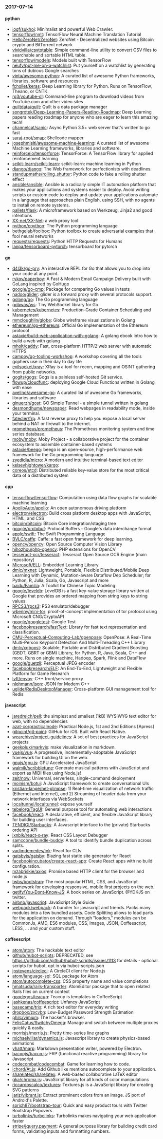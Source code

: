 ### 2017-07-14

#### python
* [iogf/sukhoi](https://github.com/iogf/sukhoi): Minimalist and powerful Web Crawler.
* [tensorflow/nmt](https://github.com/tensorflow/nmt): TensorFlow Neural Machine Translation Tutorial
* [HelloZeroNet/ZeroNet](https://github.com/HelloZeroNet/ZeroNet): ZeroNet - Decentralized websites using Bitcoin crypto and BitTorrent network
* [vividvilla/csvtotable](https://github.com/vividvilla/csvtotable): Simple command-line utility to convert CSV files to searchable and sortable HTML table.
* [tensorflow/models](https://github.com/tensorflow/models): Models built with TensorFlow
* [neufv/put-me-on-a-watchlist](https://github.com/neufv/put-me-on-a-watchlist):  Put yourself on a watchlist by generating tons of dubious Google searches
* [vinta/awesome-python](https://github.com/vinta/awesome-python): A curated list of awesome Python frameworks, libraries, software and resources
* [fchollet/keras](https://github.com/fchollet/keras): Deep Learning library for Python. Runs on TensorFlow, Theano, or CNTK.
* [rg3/youtube-dl](https://github.com/rg3/youtube-dl): Command-line program to download videos from YouTube.com and other video sites
* [quiltdata/quilt](https://github.com/quiltdata/quilt): Quilt is a data package manager
* [songrotek/Deep-Learning-Papers-Reading-Roadmap](https://github.com/songrotek/Deep-Learning-Papers-Reading-Roadmap): Deep Learning papers reading roadmap for anyone who are eager to learn this amazing tech!
* [channelcat/sanic](https://github.com/channelcat/sanic): Async Python 3.5+ web server that's written to go fast
* [suraj-root/smap](https://github.com/suraj-root/smap): Shellcode mapper
* [josephmisiti/awesome-machine-learning](https://github.com/josephmisiti/awesome-machine-learning): A curated list of awesome Machine Learning frameworks, libraries and software.
* [reinforceio/tensorforce](https://github.com/reinforceio/tensorforce): TensorForce: A TensorFlow library for applied reinforcement learning
* [scikit-learn/scikit-learn](https://github.com/scikit-learn/scikit-learn): scikit-learn: machine learning in Python
* [django/django](https://github.com/django/django): The Web framework for perfectionists with deadlines.
* [standupmaths/rolling_shutter](https://github.com/standupmaths/rolling_shutter): Python code to fake a rolling shutter effect
* [ansible/ansible](https://github.com/ansible/ansible): Ansible is a radically simple IT automation platform that makes your applications and systems easier to deploy. Avoid writing scripts or custom code to deploy and update your applications automate in a language that approaches plain English, using SSH, with no agents to install on remote systems.
* [pallets/flask](https://github.com/pallets/flask): A microframework based on Werkzeug, Jinja2 and good intentions
* [XX-net/XX-Net](https://github.com/XX-net/XX-Net): a web proxy tool
* [python/cpython](https://github.com/python/cpython): The Python programming language
* [bethgelab/foolbox](https://github.com/bethgelab/foolbox): Python toolbox to create adversarial examples that fool neural networks
* [requests/requests](https://github.com/requests/requests): Python HTTP Requests for Humans 
* [lanpa/tensorboard-pytorch](https://github.com/lanpa/tensorboard-pytorch): tensorboard for pytorch

#### go
* [d4l3k/go-pry](https://github.com/d4l3k/go-pry): An interactive REPL for Go that allows you to drop into your code at any point.
* [rykov/paperboy](https://github.com/rykov/paperboy):  A Fast & Modern Email Campaign Delivery built with GoLang inspired by GoHugo
* [google/go-cmp](https://github.com/google/go-cmp): Package for comparing Go values in tests
* [nadoo/glider](https://github.com/nadoo/glider): glider is a forward proxy with several protocols support.
* [golang/go](https://github.com/golang/go): The Go programming language
* [gobwas/ws](https://github.com/gobwas/ws): Tiny WebSocket library for Go.
* [kubernetes/kubernetes](https://github.com/kubernetes/kubernetes): Production-Grade Container Scheduling and Management
* [mmcloughlin/globe](https://github.com/mmcloughlin/globe): Globe wireframe visualizations in Golang
* [ethereum/go-ethereum](https://github.com/ethereum/go-ethereum): Official Go implementation of the Ethereum protocol
* [astaxie/build-web-application-with-golang](https://github.com/astaxie/build-web-application-with-golang): A golang ebook intro how to build a web with golang
* [mholt/caddy](https://github.com/mholt/caddy): Fast, cross-platform HTTP/2 web server with automatic HTTPS
* [campoy/go-tooling-workshop](https://github.com/campoy/go-tooling-workshop): A workshop covering all the tools gophers use in their day to day life
* [evilsocket/xray](https://github.com/evilsocket/xray): XRay is a tool for recon, mapping and OSINT gathering from public networks.
* [gogits/gogs](https://github.com/gogits/gogs): Gogs is a painless self-hosted Git service.
* [flowup/cloudfunc](https://github.com/flowup/cloudfunc): deploying Google Cloud Functions written in Golang with ease
* [avelino/awesome-go](https://github.com/avelino/awesome-go): A curated list of awesome Go frameworks, libraries and software
* [ginuerzh/gost](https://github.com/ginuerzh/gost): GO Simple Tunnel - a simple tunnel written in golang
* [desmondhume/newspaper](https://github.com/desmondhume/newspaper): Read webpages in readability mode, inside your terminal.
* [fatedier/frp](https://github.com/fatedier/frp): A fast reverse proxy to help you expose a local server behind a NAT or firewall to the internet.
* [prometheus/prometheus](https://github.com/prometheus/prometheus): The Prometheus monitoring system and time series database.
* [moby/moby](https://github.com/moby/moby): Moby Project - a collaborative project for the container ecosystem to assemble container-based systems
* [astaxie/beego](https://github.com/astaxie/beego): beego is an open-source, high-performance web framework for the Go programming language.
* [zyedidia/micro](https://github.com/zyedidia/micro): A modern and intuitive terminal-based text editor
* [kelseyhightower/kargo](https://github.com/kelseyhightower/kargo): 
* [coreos/etcd](https://github.com/coreos/etcd): Distributed reliable key-value store for the most critical data of a distributed system

#### cpp
* [tensorflow/tensorflow](https://github.com/tensorflow/tensorflow): Computation using data flow graphs for scalable machine learning
* [ApolloAuto/apollo](https://github.com/ApolloAuto/apollo): An open autonomous driving platform
* [electron/electron](https://github.com/electron/electron): Build cross platform desktop apps with JavaScript, HTML, and CSS
* [bitcoin/bitcoin](https://github.com/bitcoin/bitcoin): Bitcoin Core integration/staging tree
* [google/protobuf](https://github.com/google/protobuf): Protocol Buffers - Google's data interchange format
* [apple/swift](https://github.com/apple/swift): The Swift Programming Language
* [BVLC/caffe](https://github.com/BVLC/caffe): Caffe: a fast open framework for deep learning.
* [opencv/opencv](https://github.com/opencv/opencv): Open Source Computer Vision Library
* [hihozhou/php-opencv](https://github.com/hihozhou/php-opencv): PHP extensions for OpenCV
* [tesseract-ocr/tesseract](https://github.com/tesseract-ocr/tesseract): Tesseract Open Source OCR Engine (main repository)
* [Microsoft/ELL](https://github.com/Microsoft/ELL): Embedded Learning Library
* [dmlc/mxnet](https://github.com/dmlc/mxnet): Lightweight, Portable, Flexible Distributed/Mobile Deep Learning with Dynamic, Mutation-aware Dataflow Dep Scheduler; for Python, R, Julia, Scala, Go, Javascript and more
* [baidu/Familia](https://github.com/baidu/Familia): A Toolkit for Chinese Topic Modeling
* [google/leveldb](https://github.com/google/leveldb): LevelDB is a fast key-value storage library written at Google that provides an ordered mapping from string keys to string values.
* [RPCS3/rpcs3](https://github.com/RPCS3/rpcs3): PS3 emulator/debugger
* [wbenny/mini-tor](https://github.com/wbenny/mini-tor): proof-of-concept implementation of tor protocol using Microsoft CNG/CryptoAPI
* [google/googletest](https://github.com/google/googletest): Google Test
* [facebookresearch/fastText](https://github.com/facebookresearch/fastText): Library for fast text representation and classification.
* [CMU-Perceptual-Computing-Lab/openpose](https://github.com/CMU-Perceptual-Computing-Lab/openpose): OpenPose: A Real-Time Multi-Person Keypoint Detection And Multi-Threading C++ Library
* [dmlc/xgboost](https://github.com/dmlc/xgboost): Scalable, Portable and Distributed Gradient Boosting (GBDT, GBRT or GBM) Library, for Python, R, Java, Scala, C++ and more. Runs on single machine, Hadoop, Spark, Flink and DataFlow
* [google/guetzli](https://github.com/google/guetzli): Perceptual JPEG encoder
* [facebookresearch/ELF](https://github.com/facebookresearch/ELF): An End-To-End, Lightweight and Flexible Platform for Game Research
* [lyft/envoy](https://github.com/lyft/envoy): C++ front/service proxy
* [nlohmann/json](https://github.com/nlohmann/json): JSON for Modern C++
* [uglide/RedisDesktopManager](https://github.com/uglide/RedisDesktopManager):  Cross-platform GUI management tool for Redis

#### javascript
* [jaredreich/pell](https://github.com/jaredreich/pell):  the simplest and smallest (1kB) WYSIWYG text editor for web, with no dependencies
* [azat-co/practicalnode](https://github.com/azat-co/practicalnode): Practical Node.js, 1st and 2nd Editions [Apress]
* [gitpoint/git-point](https://github.com/gitpoint/git-point):  GitHub for iOS. Built with React Native.
* [wearehive/project-guidelines](https://github.com/wearehive/project-guidelines): A set of best practices for JavaScript projects
* [geekplux/markvis](https://github.com/geekplux/markvis): make visualization in markdown. 
* [vuejs/vue](https://github.com/vuejs/vue): A progressive, incrementally-adoptable JavaScript framework for building UI on the web.
* [gpujs/gpu.js](https://github.com/gpujs/gpu.js): GPU Accelerated JavaScript
* [walmik/scribbletune](https://github.com/walmik/scribbletune): Generate musical patterns with JavaScript and export as MIDI files using Node.js!
* [zeit/now](https://github.com/zeit/now): Universal, serverless, single-command deployment
* [moinism/botui](https://github.com/moinism/botui):  A JavaScript framework to create conversational UIs
* [kristian-lange/net-glimpse](https://github.com/kristian-lange/net-glimpse): 1) Real-time visualization of network traffic (Ethernet and Internet), and 2) Streaming of header data from your network interfaces via WebSockets
* [localtunnel/localtunnel](https://github.com/localtunnel/localtunnel): expose yourself
* [tebelorg/TagUI](https://github.com/tebelorg/TagUI): General purpose tool for automating web interactions
* [facebook/react](https://github.com/facebook/react): A declarative, efficient, and flexible JavaScript library for building user interfaces.
* [TENDIGI/Starbucks](https://github.com/TENDIGI/Starbucks): A Javascript interface to the (private) Starbucks ordering API
* [jxnblk/react-x-ray](https://github.com/jxnblk/react-x-ray): React CSS Layout Debugger
* [samccone/bundle-buddy](https://github.com/samccone/bundle-buddy): A tool to identify bundle duplication across splits.
* [vadimdemedes/ink](https://github.com/vadimdemedes/ink):  React for CLIs
* [gatsbyjs/gatsby](https://github.com/gatsbyjs/gatsby):  Blazing fast static site generator for React
* [facebookincubator/create-react-app](https://github.com/facebookincubator/create-react-app): Create React apps with no build configuration.
* [mzabriskie/axios](https://github.com/mzabriskie/axios): Promise based HTTP client for the browser and node.js
* [twbs/bootstrap](https://github.com/twbs/bootstrap): The most popular HTML, CSS, and JavaScript framework for developing responsive, mobile first projects on the web.
* [getify/You-Dont-Know-JS](https://github.com/getify/You-Dont-Know-JS): A book series on JavaScript. @YDKJS on twitter.
* [airbnb/javascript](https://github.com/airbnb/javascript): JavaScript Style Guide
* [webpack/webpack](https://github.com/webpack/webpack): A bundler for javascript and friends. Packs many modules into a few bundled assets. Code Splitting allows to load parts for the application on demand. Through "loaders," modules can be CommonJs, AMD, ES6 modules, CSS, Images, JSON, Coffeescript, LESS, ... and your custom stuff.

#### coffeescript
* [atom/atom](https://github.com/atom/atom): The hackable text editor
* [github/hubot-scripts](https://github.com/github/hubot-scripts): DEPRECATED, see https://github.com/github/hubot-scripts/issues/1113 for details - optional scripts for hubot, opt in via hubot-scripts.json
* [jpstevens/circleci](https://github.com/jpstevens/circleci): A CircleCI client for Node.js
* [atom/language-sql](https://github.com/atom/language-sql): SQL package for Atom
* [atom/autocomplete-css](https://github.com/atom/autocomplete-css): CSS property name and value completions
* [hmatsuda/rails-transporter](https://github.com/hmatsuda/rails-transporter): AtomEditor package that to open related Rails files on current context
* [goodeggs/teacup](https://github.com/goodeggs/teacup): Teacup is templates in CoffeeScript
* [jashkenas/coffeescript](https://github.com/jashkenas/coffeescript): Unfancy JavaScript
* [basecamp/trix](https://github.com/basecamp/trix): A rich text editor for everyday writing
* [dropbox/zxcvbn](https://github.com/dropbox/zxcvbn): Low-Budget Password Strength Estimation
* [philc/vimium](https://github.com/philc/vimium): The hacker's browser.
* [FelisCatus/SwitchyOmega](https://github.com/FelisCatus/SwitchyOmega): Manage and switch between multiple proxies quickly & easily.
* [morrisjs/morris.js](https://github.com/morrisjs/morris.js): Pretty time-series line graphs
* [michaelvillar/dynamics.js](https://github.com/michaelvillar/dynamics.js): Javascript library to create physics-based animations
* [yhatt/marp](https://github.com/yhatt/marp): Markdown presentation writer, powered by Electron.
* [baconjs/bacon.js](https://github.com/baconjs/bacon.js): FRP (functional reactive programming) library for Javascript
* [codecombat/codecombat](https://github.com/codecombat/codecombat): Game for learning how to code.
* [ichord/At.js](https://github.com/ichord/At.js): Add Github like mentions autocomplete to your application.
* [sharelatex/sharelatex](https://github.com/sharelatex/sharelatex): A web-based collaborative LaTeX editor
* [gka/chroma.js](https://github.com/gka/chroma.js): JavaScript library for all kinds of color manipulations
* [riccardoscalco/textures](https://github.com/riccardoscalco/textures): Textures.js is a JavaScript library for creating SVG patterns
* [jariz/vibrant.js](https://github.com/jariz/vibrant.js): Extract prominent colors from an image. JS port of Android's Palette.
* [sorich87/bootstrap-tour](https://github.com/sorich87/bootstrap-tour): Quick and easy product tours with Twitter Bootstrap Popovers
* [turbolinks/turbolinks](https://github.com/turbolinks/turbolinks): Turbolinks makes navigating your web application faster
* [stripe/jquery.payment](https://github.com/stripe/jquery.payment): A general purpose library for building credit card forms, validating inputs and formatting numbers.
